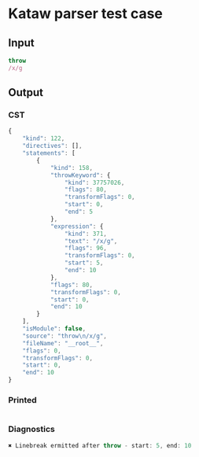 # Kataw parser test case

## Input

`````js
throw
/x/g
`````

## Output

### CST

```javascript
{
    "kind": 122,
    "directives": [],
    "statements": [
        {
            "kind": 158,
            "throwKeyword": {
                "kind": 37757026,
                "flags": 80,
                "transformFlags": 0,
                "start": 0,
                "end": 5
            },
            "expression": {
                "kind": 371,
                "text": "/x/g",
                "flags": 96,
                "transformFlags": 0,
                "start": 5,
                "end": 10
            },
            "flags": 80,
            "transformFlags": 0,
            "start": 0,
            "end": 10
        }
    ],
    "isModule": false,
    "source": "throw\n/x/g",
    "fileName": "__root__",
    "flags": 0,
    "transformFlags": 0,
    "start": 0,
    "end": 10
}
```

### Printed

```javascript

```

### Diagnostics

```javascript
✖ Linebreak ermitted after throw - start: 5, end: 10

```

